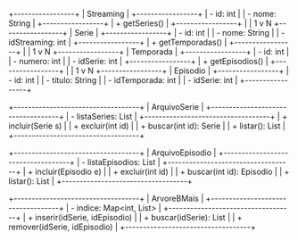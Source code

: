 +-----------------+
|   Streaming     |
+-----------------+
| - id: int       |
| - nome: String  |
+-----------------+
| + getSeries()   |
+-----------------+
       |
       | 1
       v N
+-----------------+
|     Serie      |
+-----------------+
| - id: int       |
| - nome: String  |
| - idStreaming: int |
+-----------------+
| + getTemporadas() |
+-----------------+
       |
       | 1
       v N
+-----------------+
|   Temporada    |
+-----------------+
| - id: int       |
| - numero: int   |
| - idSerie: int  |
+-----------------+
| + getEpisodios() |
+-----------------+
       |
       | 1
       v N
+-----------------+
|   Episodio     |
+-----------------+
| - id: int       |
| - titulo: String |
| - idTemporada: int |
| - idSerie: int |
+-----------------+

+-----------------------------------+
|       ArquivoSerie               |
+-----------------------------------+
| - listaSeries: List<Serie>        |
+-----------------------------------+
| + incluir(Serie s)               |
| + excluir(int id)                |
| + buscar(int id): Serie          |
| + listar(): List<Serie>          |
+-----------------------------------+

+-----------------------------------+
|       ArquivoEpisodio             |
+-----------------------------------+
| - listaEpisodios: List<Episodio>  |
+-----------------------------------+
| + incluir(Episodio e)            |
| + excluir(int id)                |
| + buscar(int id): Episodio        |
| + listar(): List<Episodio>        |
+-----------------------------------+

+-----------------------------------+
|       ArvoreBMais                 |
+-----------------------------------+
| - indice: Map<int, List<int>>     |
+-----------------------------------+
| + inserir(idSerie, idEpisodio)    |
| + buscar(idSerie): List<int>      |
| + remover(idSerie, idEpisodio)    |
+-----------------------------------+
